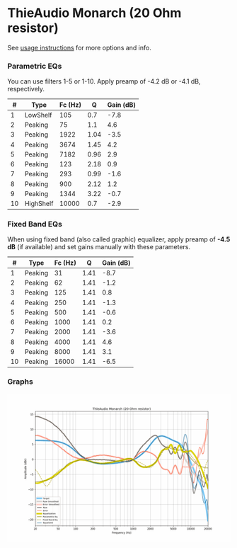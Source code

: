 # ThieAudio Monarch (20 Ohm resistor)
See [usage instructions](https://github.com/jaakkopasanen/AutoEq#usage) for more options and info.

### Parametric EQs
You can use filters 1-5 or 1-10. Apply preamp of -4.2 dB or -4.1 dB, respectively.

|   # | Type      |   Fc (Hz) |    Q |   Gain (dB) |
|-----|-----------|-----------|------|-------------|
|   1 | LowShelf  |       105 | 0.7  |        -7.8 |
|   2 | Peaking   |        75 | 1.1  |         4.6 |
|   3 | Peaking   |      1922 | 1.04 |        -3.5 |
|   4 | Peaking   |      3674 | 1.45 |         4.2 |
|   5 | Peaking   |      7182 | 0.96 |         2.9 |
|   6 | Peaking   |       123 | 2.18 |         0.9 |
|   7 | Peaking   |       293 | 0.99 |        -1.6 |
|   8 | Peaking   |       900 | 2.12 |         1.2 |
|   9 | Peaking   |      1344 | 3.22 |        -0.7 |
|  10 | HighShelf |     10000 | 0.7  |        -2.9 |

### Fixed Band EQs
When using fixed band (also called graphic) equalizer, apply preamp of **-4.5 dB** (if available) and set gains manually with these parameters.

|   # | Type    |   Fc (Hz) |    Q |   Gain (dB) |
|-----|---------|-----------|------|-------------|
|   1 | Peaking |        31 | 1.41 |        -8.7 |
|   2 | Peaking |        62 | 1.41 |        -1.2 |
|   3 | Peaking |       125 | 1.41 |         0.8 |
|   4 | Peaking |       250 | 1.41 |        -1.3 |
|   5 | Peaking |       500 | 1.41 |        -0.6 |
|   6 | Peaking |      1000 | 1.41 |         0.2 |
|   7 | Peaking |      2000 | 1.41 |        -3.6 |
|   8 | Peaking |      4000 | 1.41 |         4.6 |
|   9 | Peaking |      8000 | 1.41 |         3.1 |
|  10 | Peaking |     16000 | 1.41 |        -6.5 |

### Graphs
![](./ThieAudio%20Monarch%20(20%20Ohm%20resistor).png)
